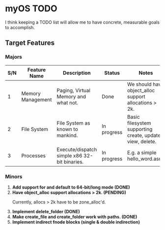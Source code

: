 # myOS TODO

I think keeping a TODO list will allow me to have concrete, measurable goals to accomplish.

## Target Features

### Majors

S/N|Feature Name     |Description                                 |Status      |Notes                                                    |
---|-----------------|--------------------------------------------|------------|---------------------------------------------------------|
1  |Memory Management|Paging, Virtual Memory and what not.        |Done        |We should have object_alloc support allocations > 2k.    |
2  |File System      |File System as known to mankind.            |In progress |Basic filesystem supporting create, update, view, delete.|
3  |Processes        |Execute/dispatch simple x86 32-bit binaries.|In progress |E.g. a simple hello_word.asm.                            |

### Minors
<ol>
<li>
<b> Add support for and default to 64-bit/long mode (DONE)</b>
</li>

<li>
<b>Have object_alloc support allocations > 2k. (PENDING)</b>

Currently, allocs > 2k have to be zone_alloc'd.
</li>
<li>
<b> Implement delete_folder (DONE)</b>
</li>
<li>
<b> Make create_file and create_folder work with paths. (DONE) </b>
</li>
<li>
<b> Implement indirect fnode blocks (single & double indirection) </b>
</ol>

